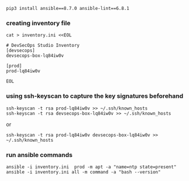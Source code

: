 ```
pip3 install ansible==8.7.0 ansible-lint==6.8.1
```

### creating inventory file

```
cat > inventory.ini <<EOL

# DevSecOps Studio Inventory
[devsecops]
devsecops-box-lq84iw0v

[prod]
prod-lq84iw0v

EOL
```


###  using ssh-keyscan to capture the key signatures beforehand

```
ssh-keyscan -t rsa prod-lq84iw0v >> ~/.ssh/known_hosts
ssh-keyscan -t rsa devsecops-box-lq84iw0v >> ~/.ssh/known_hosts
```
or
```
ssh-keyscan -t rsa prod-lq84iw0v devsecops-box-lq84iw0v >> ~/.ssh/known_hosts
```

### run ansible commands

```
ansible -i inventory.ini  prod -m apt -a "name=ntp state=present"
ansible -i inventory.ini all -m command -a "bash --version"
```
